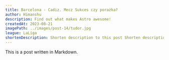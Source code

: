 ```yaml
---
title: Barcelona - Cadiz. Mecz Sukces czy porażka?
author: Himanshu
description: Find out what makes Astro awesome!
createdAt: 2023-08-21
imagePath: ../images/post-14/tudor.jpg
league: LaLiga
shortenDescription: Shorten description to this post Shorten description to this post Shorten description to this post Shorten description to this post Shorten description to this post
---
```


This is a post written in Markdown.
